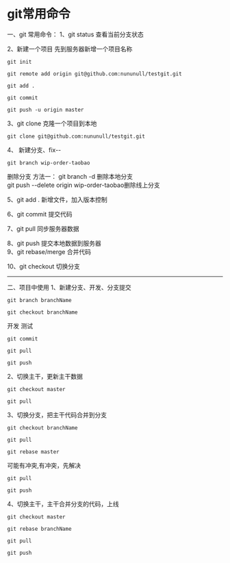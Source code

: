 # git常用命令

一、git 常用命令：
1、git status		查看当前分支状态

2、新建一个项目
先到服务器新增一个项目名称

```git
git init

git remote add origin git@github.com:nununull/testgit.git

git add .

git commit

git push -u origin master
```


3、git clone 克隆一个项目到本地


```
git clone git@github.com:nununull/testgit.git
```

4、	新建分支、fix--

```
git branch wip-order-taobao
```


删除分支
方法一：
git branch -d		删除本地分支	
git push --delete origin wip-order-taobao删除线上分支



5、git add .		新增文件，加入版本控制

6、git commit		提交代码

7、git pull		同步服务器数据

8、git push		提交本地数据到服务器
​		
9、git rebase/merge	合并代码

10、git checkout	切换分支

-------------------------------------------------------------------

二、项目中使用
1、新建分支、开发、分支提交 


```shell
git branch branchName

git checkout branchName
```


开发
测试


```shell
git commit 

git pull

git push
```

2、切换主干，更新主干数据


```shell
git checkout master

git pull
```

3、切换分支，把主干代码合并到分支


```shell
git checkout branchName

git pull

git rebase master
```


可能有冲突,有冲突，先解决


```shell
git pull

git push
```

4、切换主干，主干合并分支的代码，上线


```shell
git checkout master

git rebase branchName

git pull

git push
```
